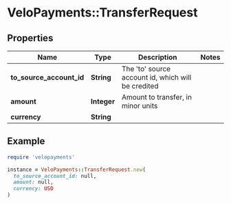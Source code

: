 # VeloPayments::TransferRequest

## Properties

| Name | Type | Description | Notes |
| ---- | ---- | ----------- | ----- |
| **to_source_account_id** | **String** | The &#39;to&#39; source account id, which will be credited |  |
| **amount** | **Integer** | Amount to transfer, in minor units |  |
| **currency** | **String** |  |  |

## Example

```ruby
require 'velopayments'

instance = VeloPayments::TransferRequest.new(
  to_source_account_id: null,
  amount: null,
  currency: USD
)
```

